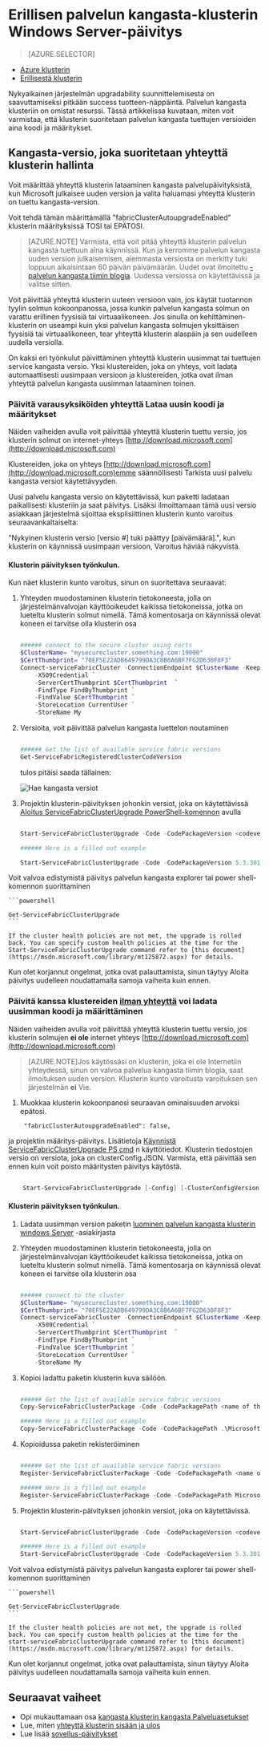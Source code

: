 <properties
   pageTitle="Päivitä erillisen palvelun kangasta-klusterin Windows Server | Microsoft Azure"
   description="Päivittää palvelun kangasta koodi ja/tai määritys, joka suoritetaan erillisen palvelun kangasta klusterin, mukaan lukien klusterin päivityksen tila"
   services="service-fabric"
   documentationCenter=".net"
   authors="ChackDan"
   manager="timlt"
   editor=""/>

<tags
   ms.service="service-fabric"
   ms.devlang="dotnet"
   ms.topic="article"
   ms.tgt_pltfrm="na"
   ms.workload="na"
   ms.date="10/10/2016"
   ms.author="chackdan"/>


# <a name="upgrade-your-standalone-service-fabric-cluster-on-windows-server"></a>Erillisen palvelun kangasta-klusterin Windows Server-päivitys

> [AZURE.SELECTOR]
- [Azure klusterin](service-fabric-cluster-upgrade.md)
- [Erillisestä klusterin](service-fabric-cluster-upgrade-windows-server.md)

Nykyaikainen järjestelmän upgradability suunnittelemisesta on saavuttamiseksi pitkään success tuotteen-näppäintä. Palvelun kangasta klusteriin on omistat resurssi. Tässä artikkelissa kuvataan, miten voit varmistaa, että klusterin suoritetaan palvelun kangasta tuettujen versioiden aina koodi ja määritykset.

## <a name="controlling-the-fabric-version-that-runs-on-your-cluster"></a>Kangasta-versio, joka suoritetaan yhteyttä klusterin hallinta

Voit määrittää yhteyttä klusterin lataaminen kangasta palvelupäivityksistä, kun Microsoft julkaisee uuden version ja valita haluamasi yhteyttä klusterin on tuettu kangasta-version. 

Voit tehdä tämän määrittämällä "fabricClusterAutoupgradeEnabled" klusterin määrityksissä TOSI tai EPÄTOSI.


>[AZURE.NOTE] Varmista, että voit pitää yhteyttä klusterin palvelun kangasta tuettuun aina käynnissä. Kun ja kerromme palvelun kangasta uuden version julkaisemisen, aiemmasta versiosta on merkitty tuki loppuun aikaisintaan 60 päivän päivämäärän. Uudet ovat ilmoitettu [-palvelun kangasta tiimin blogia](https://blogs.msdn.microsoft.com/azureservicefabric/ ). Uudessa versiossa on käytettävissä ja valitse sitten. 


Voit päivittää yhteyttä klusterin uuteen versioon vain, jos käytät tuotannon tyylin solmun kokoonpanossa, jossa kunkin palvelun kangasta solmun on varattu erillinen fyysisiä tai virtuaalikoneen. Jos sinulla on kehittäminen-klusterin on useampi kuin yksi palvelun kangasta solmujen yksittäisen fyysisiä tai virtuaalikoneen, tear yhteyttä klusterin alaspäin ja sen uudelleen uudella versiolla.


On kaksi eri työnkulut päivittäminen yhteyttä klusterin uusimmat tai tuettujen service kangasta versio. Yksi klustereiden, joka on yhteys, voit ladata automaattisesti uusimpaan versioon ja klustereiden, jotka ovat ilman yhteyttä palvelun kangasta uusimman lataaminen toinen.

### <a name="upgrade-the-clusters-with-connectivity-to-download-the-latest-code-and-configuration"></a>Päivitä varausyksiköiden yhteyttä Lataa uusin koodi ja määritykset 

Näiden vaiheiden avulla voit päivittää yhteyttä klusterin tuettu versio, jos klusterin solmut on internet-yhteys [http://download.microsoft.com](http://download.microsoft.com) 

Klustereiden, joka on yhteys [http://download.microsoft.com](http://download.microsoft.com)emme säännöllisesti Tarkista uusi palvelu kangasta versiot käytettävyyden.


Uusi palvelu kangasta versio on käytettävissä, kun paketti ladataan paikallisesti klusteriin ja saat päivitys. Lisäksi ilmoittamaan tämä uusi versio asiakkaan järjestelmä sijoittaa eksplisiittinen klusterin kunto varoitus seuraavankaltaiselta:

"Nykyinen klusterin versio [versio #] tuki päättyy [päivämäärä].", kun klusterin on käynnissä uusimpaan versioon, Varoitus häviää näkyvistä.


#### <a name="cluster-upgrade-workflow"></a>Klusterin päivityksen työnkulun.
 
Kun näet klusterin kunto varoitus, sinun on suoritettava seuraavat:

1. Yhteyden muodostaminen klusterin tietokoneesta, jolla on järjestelmänvalvojan käyttöoikeudet kaikissa tietokoneissa, jotka on lueteltu klusterin solmut nimellä. Tämä komentosarja on käynnissä olevat koneen ei tarvitse olla klusterin osa

    ```powershell

    ###### connect to the secure cluster using certs
    $ClusterName= "mysecurecluster.something.com:19000"
    $CertThumbprint= "70EF5E22ADB649799DA3C8B6A6BF7FG2D630F8F3" 
    Connect-serviceFabricCluster -ConnectionEndpoint $ClusterName -KeepAliveIntervalInSec 10 `
        -X509Credential `
        -ServerCertThumbprint $CertThumbprint  `
        -FindType FindByThumbprint `
        -FindValue $CertThumbprint `
        -StoreLocation CurrentUser `
        -StoreName My
    ```

2. Versioita, voit päivittää palvelun kangasta luettelon noutaminen

    ```powershell

    ###### Get the list of available service fabric versions 
    Get-ServiceFabricRegisteredClusterCodeVersion
    ```

    tulos pitäisi saada tällainen:

    ![Hae kangasta versiot][getfabversions]

3. Projektin klusterin-päivityksen johonkin versiot, joka on käytettävissä [Aloitus ServiceFabricClusterUpgrade PowerShell-komennon](https://msdn.microsoft.com/library/mt125872.aspx) avulla

    ```Powershell

    Start-ServiceFabricClusterUpgrade -Code -CodePackageVersion <codeversion#> -Monitored -FailureAction Rollback

    ###### Here is a filled out example

    Start-ServiceFabricClusterUpgrade -Code -CodePackageVersion 5.3.301.9590 -Monitored -FailureAction Rollback
    
    ```
Voit valvoa edistymistä päivitys palvelun kangasta explorer tai power shell-komennon suorittaminen

    ```powershell

    Get-ServiceFabricClusterUpgrade
    ```

    If the cluster health policies are not met, the upgrade is rolled back. You can specify custom health policies at the time for the Start-ServiceFabricClusterUpgrade command refer to [this document](https://msdn.microsoft.com/library/mt125872.aspx) for details. 

Kun olet korjannut ongelmat, jotka ovat palauttamista, sinun täytyy Aloita päivitys uudelleen noudattamalla samoja vaiheita kuin ennen.


### <a name="upgrade-the-clusters-with-uno-connectivityu-to-download-the-latest-code-and-configuration"></a>Päivitä kanssa klustereiden <U>ilman yhteyttä</u> voi ladata uusimman koodi ja määrittäminen

Näiden vaiheiden avulla voit päivittää yhteyttä klusterin tuettu versio, jos klusterin solmujen **ei ole** internet yhteys [http://download.microsoft.com](http://download.microsoft.com) 


>[AZURE.NOTE]Jos käytössäsi on klusteriin, joka ei ole Internetiin yhteydessä, sinun on valvoa palvelua kangasta tiimin blogia, saat ilmoituksen uuden version. Klusterin kunto varoitusta varoituksen sen järjestelmän **ei** Vie.  

1. Muokkaa klusterin kokoonpanosi seuraavan ominaisuuden arvoksi epätosi.

        "fabricClusterAutoupgradeEnabled": false,

ja projektin määritys-päivitys. Lisätietoja [Käynnistä ServiceFabricClusterUpgrade PS cmd](https://msdn.microsoft.com/library/mt125872.aspx) n käyttötiedot. Klusterin tiedostojen versio on versiota, joka on clusterConfig.JSON. Varmista, että päivittää sen ennen kuin voit poisto määritysten päivitys käytöstä.

```powershell

    Start-ServiceFabricClusterUpgrade [-Config] [-ClusterConfigVersion] -FailureAction Rollback -Monitored 

```

#### <a name="cluster-upgrade-workflow"></a>Klusterin päivityksen työnkulun.
 


1. Ladata uusimman version paketin [luominen palvelun kangasta klusterin windows Server](service-fabric-cluster-creation-for-windows-server.md) -asiakirjasta 


1. Yhteyden muodostaminen klusterin tietokoneesta, jolla on järjestelmänvalvojan käyttöoikeudet kaikissa tietokoneissa, jotka on lueteltu klusterin solmut nimellä. Tämä komentosarja on käynnissä olevat koneen ei tarvitse olla klusterin osa 

    ```powershell

    ###### connect to the cluster
    $ClusterName= "mysecurecluster.something.com:19000"
    $CertThumbprint= "70EF5E22ADB649799DA3C8B6A6BF7FG2D630F8F3" 
    Connect-serviceFabricCluster -ConnectionEndpoint $ClusterName -KeepAliveIntervalInSec 10 `
        -X509Credential `
        -ServerCertThumbprint $CertThumbprint  `
        -FindType FindByThumbprint `
        -FindValue $CertThumbprint `
        -StoreLocation CurrentUser `
        -StoreName My
    ```

2. Kopioi ladattu paketin klusterin kuva säilöön.

    ```powershell

    ###### Get the list of available service fabric versions 
    Copy-ServiceFabricClusterPackage -Code -CodePackagePath <name of the .cab file including the path to it> -ImageStoreConnectionString "fabric:ImageStore"

    ###### Here is a filled out example
    Copy-ServiceFabricClusterPackage -Code -CodePackagePath .\MicrosoftAzureServiceFabric.5.3.301.9590.cab -ImageStoreConnectionString "fabric:ImageStore"


    ```

2. Kopioidussa paketin rekisteröiminen 

    ```powershell

    ###### Get the list of available service fabric versions 
    Register-ServiceFabricClusterPackage -Code -CodePackagePath <name of the .cab file> 

    ###### Here is a filled out example
    Register-ServiceFabricClusterPackage -Code -CodePackagePath MicrosoftAzureServiceFabric.5.3.301.9590.cab

     ```


3. Projektin klusterin-päivityksen johonkin versiot, joka on käytettävissä. 

    ```Powershell

    Start-ServiceFabricClusterUpgrade -Code -CodePackageVersion <codeversion#> -Monitored -FailureAction Rollback

    ###### Here is a filled out example
    Start-ServiceFabricClusterUpgrade -Code -CodePackageVersion 5.3.301.9590 -Monitored -FailureAction Rollback
    
    ```
Voit valvoa edistymistä päivitys palvelun kangasta explorer tai power shell-komennon suorittaminen

    ```powershell

    Get-ServiceFabricClusterUpgrade
    ```

    If the cluster health policies are not met, the upgrade is rolled back. You can specify custom health policies at the time for the start-serviceFabricClusterUpgrade command refer to [this document](https://msdn.microsoft.com/library/mt125872.aspx) for details. 

Kun olet korjannut ongelmat, jotka ovat palauttamista, sinun täytyy Aloita päivitys uudelleen noudattamalla samoja vaiheita kuin ennen.



## <a name="next-steps"></a>Seuraavat vaiheet
- Opi mukauttamaan osa [kangasta klusterin kangasta Palveluasetukset](service-fabric-cluster-fabric-settings.md)
- Lue, miten [yhteyttä klusterin sisään ja ulos](service-fabric-cluster-scale-up-down.md)
- Lue lisää [sovellus-päivitykset](service-fabric-application-upgrade.md)

<!--Image references-->
[getfabversions]: ./media/service-fabric-cluster-upgrade-windows-server/getfabversions.PNG
